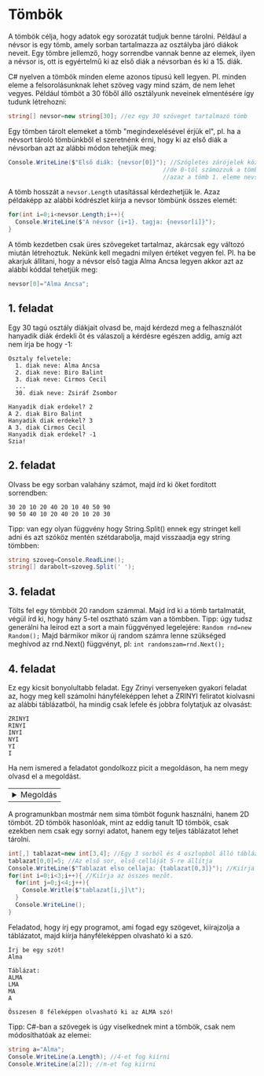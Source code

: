 # Tömbök
A tömbök célja, hogy adatok egy sorozatát tudjuk benne tárolni. Például a névsor is egy tömb, amely sorban tartalmazza
az osztályba járó diákok neveit. Egy tömbre jellemző, hogy sorrendbe vannak benne az elemek, ilyen a névsor is,
ott is egyértelmű ki az első diák a névsorban és ki a 15. diák.

C# nyelven a tömbök minden eleme azonos típusú kell legyen. Pl. minden eleme a felsorolásunknak lehet szöveg vagy mind szám,
de nem lehet vegyes. Például tömböt a 30 főből álló osztályunk neveinek elmentésére így tudunk létrehozni:
```cs
string[] nevsor=new string[30]; //ez egy 30 szöveget tartalmazó tömb
```
Egy tömben tárolt elemeket a tömb "megindexelésével érjük el", pl. ha a névsort tároló tömbünkből el szeretnénk érni,
hogy ki az első diák a névsorban azt az alábbi módon tehetjük meg:
```cs
Console.WriteLine($"Első diák: {nevsor[0]}"); //Szögletes zárójelek között írjuk hanyadik diák érdekel minket,
                                            //de 0-tól számozzuk a tömb elemeit,
                                            //azaz a tömb 1. eleme nevsor[0], a második a nevsor[1] és így tovább 
```
A tömb hosszát a ```nevsor.Length``` utasítással kérdezhetjük le.
Azaz példaképp az alábbi kódrészlet kiírja a nevsor tömbünk összes elemét:
```cs
for(int i=0;i<nevsor.Length;i++){
  Console.WriteLine($"A névsor {i+1}. tagja: {nevsor[i]}");
}
```
A tömb kezdetben csak üres szövegeket tartalmaz, akárcsak egy változó miután létrehoztuk. Nekünk kell megadni milyen értéket vegyen fel.
Pl. ha be akarjuk állítani, hogy a névsor első tagja Alma Ancsa legyen akkor azt az alábbi kóddal tehetjük meg:
```cs
nevsor[0]="Alma Ancsa";
```
## 1. feladat
Egy 30 tagú osztály diákjait olvasd be, majd kérdezd meg a felhasználót hanyadik diák érdekli őt
és válaszolj a kérdésre egészen addig, amíg azt nem írja be hogy -1:
```
Osztaly felvetele:
  1. diak neve: Alma Ancsa
  2. diak neve: Biro Balint
  3. diak neve: Cirmos Cecil
  ...
  30. diak neve: Zsiráf Zsombor
  
Hanyadik diak erdekel? 2
A 2. diak Biro Balint
Hanyadik diak erdekel? 3
A 3. diak Cirmos Cecil
Hanyadik diak erdekel? -1
Szia!
```
## 2. feladat
Olvass be egy sorban valahány számot, majd írd ki őket fordított sorrendben:
```
30 20 10 20 40 20 10 40 50 90
90 50 40 10 20 40 20 10 20 30
```
Tipp: van egy olyan függvény hogy String.Split() ennek egy stringet kell adni és azt szóköz mentén szétdarabolja,
majd visszaadja egy string tömbben: 
```cs
string szoveg=Console.ReadLine();
string[] darabolt=szoveg.Split(' ');
```

## 3. feladat
Tölts fel egy tömbböt 20 random számmal. Majd írd ki a tömb tartalmatát, végül írd ki, hogy hány 5-tel osztható szám van a tömbben.
Tipp: úgy tudsz generálni ha leírod ezt a sort a main függvényed legelejére: ```Random rnd=new Random();```
Majd bármikor mikor új random számra lenne szükséged meghívod az rnd.Next() függvényt, pl: ```int randomszam=rnd.Next();```

## 4. feladat
Ez egy kicsit bonyolultabb feladat.
Egy Zrinyi versenyeken gyakori feladat az, hogy meg kell számolni hányféleképpen lehet a ZRINYI feliratot kiolvasni az alábbi táblázatból, ha mindig csak lefele és jobbra folytatjuk az olvasást: 
```
ZRINYI
RINYI
INYI
NYI
YI
I
```
Ha nem ismered a feladatot gondolkozz picit a megoldáson, ha nem megy olvasd el a megoldást.
<table><tr><td>

<details>
  <summary>Megoldás</summary>
  A 'Z' szöveget 1 féleképpen tudjuk kiolvasni. Az 'ZR' szöveget kétféleképpen, egyszer ha az első sorban szereplő 'R'-ben fejezzük be az olvasást, 1-szer ha a második sorban szereplő 'R' betűben fejezzük be. Hasonlóan a ZRINYI szót is annyiszor tudjuk kiolvasni, mint ha összeadnánk, hogy az egyes 'I' betűkben hányféleképpen juthatunk el.
 
 Már csak az a kérdés, hogy az egyes 'I' betűkbe hányféleképpen juthatunk el. A legfölső sorban lévő 'I' betűt könnyen láthatjuk, hogy csak 1 féle képpen lehet elérni, ha végig jobbra lépünk. Hasonlóan a legalsó sorban lévő 'I' betűt. A második sorban lévő 'I' betű már bonyolultabb, de ha azt nézzük, hogy ha a 2. sorban lévő 'I' betűbe honnan érkeztünk, akkor csak az 1. és a 2. sorban lévő 'Y' betű jöhet szóba. Innen jöhet az ötlet, hogy töltsünk ki egy táblázatot, hogy egy betűbe hányféleképpen juthatunk el. Ez mindig a tőle balra lévő és a felette lévő cella összege:
  
|       | Z | R | I  | N  | Y | I |
|-------|---|---|----|----|---|---|
| __Z__ | 1 | 1 | 1  | 1  | 1 | 1 |
| __R__ | 1 | 2 | 3  | 4  | 5 |   |
| __I__ | 1 | 3 | 6  | 10 |   |   |
| __N__ | 1 | 4 | 10 |    |   |   |
| __Y__ | 1 | 5 |    |    |   |   |
| __I__ | 1 |   |    |    |   |   |

 Azaz összesen 1+5+10+10+5+1=32 féleképpen tudjuk kiolvasni a ZRINYI szót.
</details>
</td></tr></table>

A programunkban mostmár nem sima tömböt fogunk használni, hanem 2D tömböt. 2D tömbök hasonlóak, mint az eddig tanult 1D tömbök, csak ezekben nem csak egy sornyi adatot, hanem egy teljes táblázatot lehet tárolni.
```cs
int[,] tablazat=new int[3,4]; //Egy 3 sorból és 4 oszlopból álló táblázatot hoz létre.
tablazat[0,0]=5; //Az első sor, első celláját 5-re állítja
Console.WriteLine($"Tablazat elso cellaja: {tablazat[0,3]}"); //Kiírja az első sor utolsó oszlopának értékét a konzolra
for(int i=0;i<3;i++){ //Kiírja az összes mezőt.
  for(int j=0;j<4;j++){
    Console.Writle($"tablazat[i,j]\t");
  }
  Console.WriteLine();
}
```
Feladatod, hogy írj egy programot, ami fogad egy szögevet, kiírajzolja a táblázatot, majd kiírja hányféleképpen olvasható ki a szó.
```
Írj be egy szót!
Alma

Táblázat:
ALMA
LMA
MA
A

Összesen 8 féleképpen olvasható ki az ALMA szó!
```

Tipp: C#-ban a szövegek is úgy viselkednek mint a tömbök, csak nem módosíthatóak az elemei:
```cs
string a="Alma";
Console.WriteLine(a.Length); //4-et fog kiírni
Console.WriteLine(a[2]); //m-et fog kiírni
```
